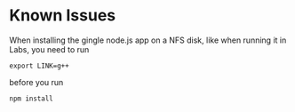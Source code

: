 
# Known Issues

When installing the gingle node.js app on a NFS disk, like when running it in Labs, you need to run
```
export LINK=g++
```
before you run 
```
npm install
```
